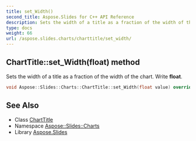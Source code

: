 ```yaml
---
title: set_Width()
second_title: Aspose.Slides for C++ API Reference
description: Sets the width of a title as a fraction of the width of the chart. Write float.
type: docs
weight: 66
url: /aspose.slides.charts/charttitle/set_width/
---
```

## ChartTitle::set_Width(float) method


Sets the width of a title as a fraction of the width of the chart. Write **float**.

```cpp
void Aspose::Slides::Charts::ChartTitle::set_Width(float value) override
```

## See Also

* Class [ChartTitle](../)
* Namespace [Aspose::Slides::Charts](../../)
* Library [Aspose.Slides](../../../)
